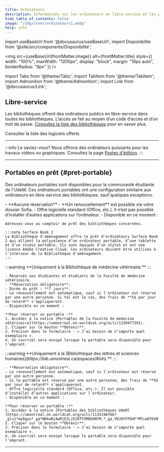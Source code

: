 ```yaml
---
title: Ordinateurs
description: Informations sur les ordinateurs en libre-service et les portables en prêt dans les bibliothèques UdeM.
hide_table_of_contents: false
image: "/img/cover/ordinateurs1.webp"
help: info
---
```


import useBaseUrl from '@docusaurus/useBaseUrl';
import Disponibilite from '@site/src/components/Disponibilite';

<img 
  src={useBaseUrl(frontMatter.image)} 
  alt={frontMatter.title} 
  style={{
    width: "100%",
    maxWidth: "1200px",
    display: "block",
    margin: "16px auto",
    borderRadius: "8px"
  }} 
/>


import Tabs from '@theme/Tabs';
import TabItem from '@theme/TabItem';
import Admonition from '@theme/Admonition';
import Link from '@docusaurus/Link';


## Libre-service

Les bibliothèques offrent des ordinateurs publics en libre-service dans toutes les bibliothèques.
L’accès se fait au moyen d’un code d’accès et d’un mot de passe.
[Consultez la liste des bibliothèques](https://bib.umontreal.ca/espaces/) pour en savoir plus.

<Link to="/informatique/logiciels" className="button button--primary">
  Consulter la liste des logiciels offerts
</Link>

---

:::info Le saviez-vous?
Nous offrons des ordinateurs puissants pour les travaux vidéos ou graphiques. Consultez la page [Postes d'édition](../medias/postes-edition.md).
:::

---

## Portables en prêt {#pret-portable}

Des ordinateurs portables sont disponibles pour la communauté étudiante de l'UdeM. Ces ordinateurs portables ont une configuration similaire aux ordinateurs en libre-service des bibliothèques, sauf quelques exceptions.

<Tabs groupId="pret-portable">
  <TabItem value="pret-6h" label="Prêt 6 heures">
    - **Aucune réservation**
    - **Un renouvellement** est possible via votre dossier Sofia.
    - Offre logicielle standard (Office, etc.). Il n’est pas possible d’installer d’autres applications sur l’ordinateur.
    - Disponible en ce moment :
  
<div
  style={{
    display: "grid",
    gridTemplateColumns: "repeat(auto-fit, minmax(220px, 1fr))",
    gap: "1rem",
    marginTop: "1.5rem"
  }}
>
  <Disponibilite label="Aménagement" oclc="1194592312" />
  <Disponibilite label="Droit" oclc="1287017409" />
  <Disponibilite label="Campus Laval" oclc="1287017250" />
  <Disponibilite label="Hubert-Reeves" oclc="1240170705" />
  <Disponibilite label="Lettres et sciences humaines" oclc="1287018067" />
  <Disponibilite label="Thérèse-Gouin-Décarie" oclc="1287023040" />
</div>

    Adressez-vous au comptoir de prêt des bibliothèques concernées.

    :::note Surface Book 2
    La Bibliothèque d'aménagement offre le prêt d'ordinateurs Surface Book 2 qui allient la polyvalence d’un ordinateur portable, d’une tablette et d’un studio portable. Ils sont équipés d’un stylet et ont une licence Adobe Creative Cloud. Ces ordinateurs doivent être utilisés à l'intérieur de la Bibliothèque d'aménagement.
    :::
  </TabItem>

  <TabItem value="pret-7j" label="Prêt 7 jours">
    :::warning
    **Uniquement à la Bibliothèque de médecine vétérinaire.**
    :::

    - Réservés aux étudiantes et étudiants de la Faculté de médecine vétérinaire.  
    - **Réservation obligatoire**.  
    - Durée du prêt : **7 jours**.  
    - Le renouvellement est automatique, sauf si l'ordinateur est réservé par une autre personne. Si tel est le cas, des frais de **5$ par jour de retard** s'appliqueront.
    - Disponible en ce moment :
  <Disponibilite label="Bibliothèque de médecine vétérinaire" oclc="1230477391" />

    **Pour réserver un portable :**
    1. Accéder à la notice [Portables de la Faculté de médecine vétérinaire](https://umontreal.on.worldcat.org/oclc/1230477391).  
    2. Cliquer sur le bouton **Obtenir**.
    3. Préciser dans le formulaire : « J'ai besoin de n’importe quel exemplaire ».  
    4. Un courriel sera envoyé lorsque le portable sera disponible pour l’emprunt.
  </TabItem>

  <TabItem value="pret-30j" label="Prêt 30 jours">
    :::warning
    **Uniquement à la [Bibliothèque des lettres et sciences humaines](https://bib.umontreal.ca/espaces/#lsh).**
    :::

    - **Réservation obligatoire**.  
    - Le renouvellement est automatique, sauf si l'ordinateur est réservé par une autre personne.  
    - Si le portable est réservé par une autre personne, des frais de **5$ par jour de retard** s'appliqueront.
    - Offre logicielle standard (Office, etc.). Il est possible d’installer d’autres applications sur l’ordinateur.
    - Disponible en ce moment :
  <Disponibilite label="Bibliothèque des lettres et sciences humaines" oclc="1135196766" />

    **Pour réserver un portable :**
    1. Accéder à la notice [Portables des bibliothèques UdeM](https://umontreal.on.worldcat.org/oclc/1135196766?_gl=1*my8gyu*_ga*NDkwNjAwMjE2LjE2OTY5MDQ4NTM.*_ga_V8J6YFFD4F*MTcwOTE4NTYyMi40MS4xLjE3MDkxODg5ODUuMC4wLjA.).  
    2. Cliquer sur le bouton **Obtenir**.
    3. Préciser dans le formulaire : « J'ai besoin de n’importe quel exemplaire ».  
    4. Un courriel sera envoyé lorsque le portable sera disponible pour l’emprunt.
  </TabItem>
</Tabs>

---
